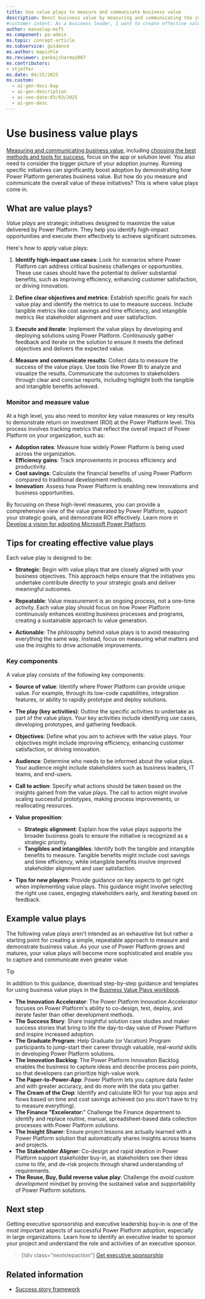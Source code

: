 ```yaml
---
title: Use value plays to measure and communicate business value
description: Boost business value by measuring and communicating the impact of Power Platform initiatives through strategic value plays.
#customer intent: As a business leader, I want to create effective value plays so that I can maximize the value delivered by Power Platform.
author: manuelap-msft
ms.component: pa-admin
ms.topic: concept-article
ms.subservice: guidance
ms.author: mapichle
ms.reviewer: pankajsharma2087
ms.contributors: 
- stjeffer
ms.date: 04/25/2025
ms.custom:
  - ai-gen-docs-bap
  - ai-gen-description
  - ai-seo-date:03/03/2025
  - ai-gen-desc
---
```


# Use business value plays

[Measuring and communicating business value](business-value.md), including [choosing the best methods and tools for success](business-value-methods.md), focus on the app or solution level. You also need to consider the bigger picture of your adoption journey. Running specific initiatives can significantly boost adoption by demonstrating how Power Platform generates business value. But how do you measure and communicate the overall value of these initiatives? This is where value plays come in.

## What are value plays?

*Value plays* are strategic initiatives designed to maximize the value delivered by Power Platform. They help you identify high-impact opportunities and execute them effectively to achieve significant outcomes. 

Here's how to apply value plays:

1. **Identify high-impact use cases**: Look for scenarios where Power Platform can address critical business challenges or opportunities. These use cases should have the potential to deliver substantial benefits, such as improving efficiency, enhancing customer satisfaction, or driving innovation.

1. **Define clear objectives and metrics**: Establish specific goals for each value play and identify the metrics to use to measure success. Include tangible metrics like cost savings and time efficiency, and intangible metrics like stakeholder alignment and user satisfaction.

1. **Execute and iterate**: Implement the value plays by developing and deploying solutions using Power Platform. Continuously gather feedback and iterate on the solution to ensure it meets the defined objectives and delivers the expected value.

1. **Measure and communicate results**: Collect data to measure the success of the value plays. Use tools like Power BI to analyze and visualize the results. Communicate the outcomes to stakeholders through clear and concise reports, including highlight both the tangible and intangible benefits achieved.

### Monitor and measure value

At a high level, you also need to monitor key value measures or key results to demonstrate return on investment (ROI) at the Power Platform level. This process involves tracking metrics that reflect the overall impact of Power Platform on your organization, such as:

- **Adoption rates**: Measure how widely Power Platform is being used across the organization.
- **Efficiency gains**: Track improvements in process efficiency and productivity.
- **Cost savings**: Calculate the financial benefits of using Power Platform compared to traditional development methods.
- **Innovation**: Assess how Power Platform is enabling new innovations and business opportunities.

By focusing on these high-level measures, you can provide a comprehensive view of the value generated by Power Platform, support your strategic goals, and demonstrate ROI effectively. Learn more in [Develop a vision for adopting Microsoft Power Platform](vision.md).

## Tips for creating effective value plays

Each value play is designed to be:

- **Strategic**: Begin with value plays that are closely aligned with your business objectives. This approach helps ensure that the initiatives you undertake contribute directly to your strategic goals and deliver meaningful outcomes.

- **Repeatable**: Value measurement is an ongoing process, not a one-time activity. Each value play should focus on how Power Platform continuously enhances existing business processes and programs, creating a sustainable approach to value generation.

- **Actionable**: The philosophy behind value plays is to avoid measuring everything the same way. Instead, focus on measuring what matters and use the insights to drive actionable improvements.

### Key components

A value play consists of the following key components:

- **Source of value**: Identify where Power Platform can provide unique value. For example, through its low-code capabilities, integration features, or ability to rapidly prototype and deploy solutions.

- **The play (key activities)**: Outline the specific activities to undertake as part of the value plays. Your key activities include identifying use cases, developing prototypes, and gathering feedback.

- **Objectives**: Define what you aim to achieve with the value plays. Your objectives might include improving efficiency, enhancing customer satisfaction, or driving innovation.

- **Audience**: Determine who needs to be informed about the value plays. Your audience might include stakeholders such as business leaders, IT teams, and end-users.

- **Call to action**: Specify what actions should be taken based on the insights gained from the value plays. The call to action might involve scaling successful prototypes, making process improvements, or reallocating resources.

- **Value proposition**:
  - **Strategic alignment**: Explain how the value plays supports the broader business goals to ensure the initiative is recognized as a strategic priority.
  - **Tangibles and intangibles**: Identify both the tangible and intangible benefits to measure. Tangible benefits might include cost savings and time efficiency, while intangible benefits involve improved stakeholder alignment and user satisfaction.
  
- **Tips for new players**: Provide guidance on key aspects to get right when implementing value plays. This guidance might involve selecting the right use cases, engaging stakeholders early, and iterating based on feedback.

## Example value plays

The following value plays aren't intended as an exhaustive list but rather a starting point for creating a simple, repeatable approach to measure and demonstrate business value. As your use of Power Platform grows and matures, your value plays will become more sophisticated and enable you to capture and communicate even greater value.

>[!TIP]
> In addition to this guidance, download step-by-step guidance and templates for using business value plays in the [Business Value Plays workbook](https://aka.ms/ppvalueplays).

- **The Innovation Accelerator**: The Power Platform Innovation Accelerator focuses on Power Platform's ability to co-design, test, deploy, and iterate faster than other development methods.
- **The Success Story**: Share insightful solution case studies and maker success stories that bring to life the day-to-day value of Power Platform and inspire increased adoption.
- **The Graduate Program**: Help Graduate (or Vacation) Program participants to jump-start their career through valuable, real-world skills in developing Power Platform solutions.
- **The Innovation Backlog**: The Power Platform Innovation Backlog enables the business to capture ideas and describe process pain points, so that developers can prioritize high-value work.
- **The Paper-to-Power-App**: Power Platform lets you capture data faster and with greater accuracy, and do more with the data you gather.
- **The Cream of the Crop**: Identify and calculate ROI for your top apps and flows based on time and cost savings achieved (so you don't have to try to measure everything).
- **The Finance "Excelerator:**" Challenge the Finance department to identify and replace routine, manual, spreadsheet-based data collection processes with Power Platform solutions.
- **The Insight Sharer**: Ensure project lessons are actually learned with a Power Platform solution that automatically shares insights across teams and projects.
- **The Stakeholder Aligner**: Co-design and rapid ideation in Power Platform support stakeholder buy-in, as stakeholders see their ideas come to life, and de-risk projects through shared understanding of requirements.
- **The Reuse, Buy, Build reverse value play**: Challenge the *avoid custom development* mindset by proving the sustained value and supportability of Power Platform solutions.

## Next step

Getting executive sponsorship and executive leadership buy-in is one of the most important aspects of successful Power Platform adoption, especially in large organizations. Learn how to identify an executive leader to sponsor your project and understand the role and activities of an executive sponsor.

> [!div class="nextstepaction"]
> [Get executive sponsorship](executive-sponsorship.md)

## Related information

- [Success story framework](nurture-best-practices.md)
